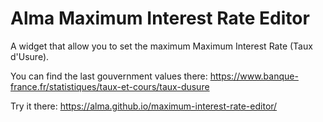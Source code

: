 # Alma Maximum Interest Rate Editor

A widget that allow you to set the maximum Maximum Interest Rate (Taux d'Usure).

You can find the last gouvernment values there: https://www.banque-france.fr/statistiques/taux-et-cours/taux-dusure

Try it there: https://alma.github.io/maximum-interest-rate-editor/
